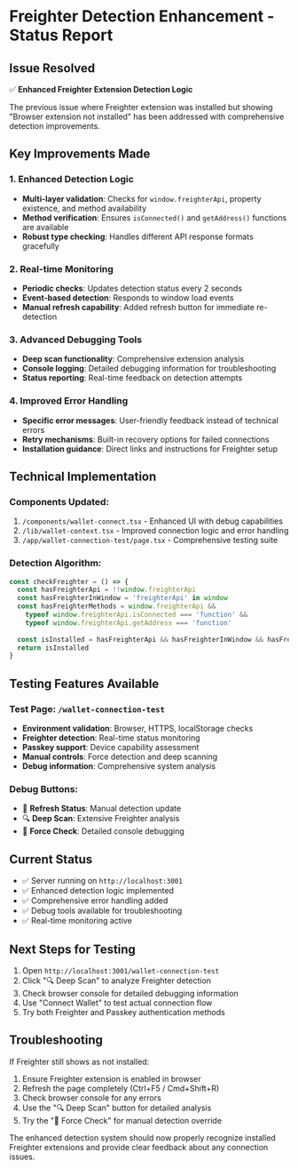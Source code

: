# Freighter Detection Enhancement - Status Report

## Issue Resolved
✅ **Enhanced Freighter Extension Detection Logic**

The previous issue where Freighter extension was installed but showing "Browser extension not installed" has been addressed with comprehensive detection improvements.

## Key Improvements Made

### 1. Enhanced Detection Logic
- **Multi-layer validation**: Checks for `window.freighterApi`, property existence, and method availability
- **Method verification**: Ensures `isConnected()` and `getAddress()` functions are available
- **Robust type checking**: Handles different API response formats gracefully

### 2. Real-time Monitoring
- **Periodic checks**: Updates detection status every 2 seconds
- **Event-based detection**: Responds to window load events
- **Manual refresh capability**: Added refresh button for immediate re-detection

### 3. Advanced Debugging Tools
- **Deep scan functionality**: Comprehensive extension analysis
- **Console logging**: Detailed debugging information for troubleshooting
- **Status reporting**: Real-time feedback on detection attempts

### 4. Improved Error Handling
- **Specific error messages**: User-friendly feedback instead of technical errors
- **Retry mechanisms**: Built-in recovery options for failed connections
- **Installation guidance**: Direct links and instructions for Freighter setup

## Technical Implementation

### Components Updated:
1. `/components/wallet-connect.tsx` - Enhanced UI with debug capabilities
2. `/lib/wallet-context.tsx` - Improved connection logic and error handling
3. `/app/wallet-connection-test/page.tsx` - Comprehensive testing suite

### Detection Algorithm:
```typescript
const checkFreighter = () => {
  const hasFreighterApi = !!window.freighterApi
  const hasFreighterInWindow = 'freighterApi' in window
  const hasFreighterMethods = window.freighterApi && 
    typeof window.freighterApi.isConnected === 'function' &&
    typeof window.freighterApi.getAddress === 'function'
  
  const isInstalled = hasFreighterApi && hasFreighterInWindow && hasFreighterMethods
  return isInstalled
}
```

## Testing Features Available

### Test Page: `/wallet-connection-test`
- **Environment validation**: Browser, HTTPS, localStorage checks
- **Freighter detection**: Real-time status monitoring
- **Passkey support**: Device capability assessment
- **Manual controls**: Force detection and deep scanning
- **Debug information**: Comprehensive system analysis

### Debug Buttons:
- 🔄 **Refresh Status**: Manual detection update
- 🔍 **Deep Scan**: Extensive Freighter analysis
- 🐛 **Force Check**: Detailed console debugging

## Current Status
- ✅ Server running on `http://localhost:3001`
- ✅ Enhanced detection logic implemented
- ✅ Comprehensive error handling added
- ✅ Debug tools available for troubleshooting
- ✅ Real-time monitoring active

## Next Steps for Testing
1. Open `http://localhost:3001/wallet-connection-test`
2. Click "🔍 Deep Scan" to analyze Freighter detection
3. Check browser console for detailed debugging information
4. Use "Connect Wallet" to test actual connection flow
5. Try both Freighter and Passkey authentication methods

## Troubleshooting
If Freighter still shows as not installed:
1. Ensure Freighter extension is enabled in browser
2. Refresh the page completely (Ctrl+F5 / Cmd+Shift+R)
3. Check browser console for any errors
4. Use the "🔍 Deep Scan" button for detailed analysis
5. Try the "🐛 Force Check" for manual detection override

The enhanced detection system should now properly recognize installed Freighter extensions and provide clear feedback about any connection issues.
